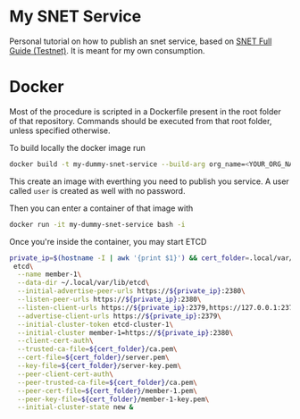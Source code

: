 # My SNET Service

Personal tutorial on how to publish an snet service, based on [SNET Full Guide (Testnet)](https://docs.google.com/document/d/1jkkIMvUObSc81Cv3WXl9wtjFwt-itFSaOctyGdPg_30).
It is meant for my own consumption.

# Docker

Most of the procedure is scripted in a Dockerfile present in the root
folder of that repository.  Commands should be executed from that root
folder, unless specified otherwise.

To build locally the docker image run

```bash
docker build -t my-dummy-snet-service --build-arg org_name=<YOUR_ORG_NAME> .
```

This create an image with everthing you need to publish you service.
A user called `user` is created as well with no password.

Then you can enter a container of that image with

```bash
docker run -it my-dummy-snet-service bash -i
```

Once you're inside the container, you may start ETCD

```bash
private_ip=$(hostname -I | awk '{print $1}') && cert_folder=.local/var/lib/etcd/cfssl &&\
 etcd\
  --name member-1\
  --data-dir ~/.local/var/lib/etcd\
  --initial-advertise-peer-urls https://${private_ip}:2380\
  --listen-peer-urls https://${private_ip}:2380\
  --listen-client-urls https://${private_ip}:2379,https://127.0.0.1:2379\
  --advertise-client-urls https://${private_ip}:2379\
  --initial-cluster-token etcd-cluster-1\
  --initial-cluster member-1=https://${private_ip}:2380\
  --client-cert-auth\
  --trusted-ca-file=${cert_folder}/ca.pem\
  --cert-file=${cert_folder}/server.pem\
  --key-file=${cert_folder}/server-key.pem\
  --peer-client-cert-auth\
  --peer-trusted-ca-file=${cert_folder}/ca.pem\
  --peer-cert-file=${cert_folder}/member-1.pem\
  --peer-key-file=${cert_folder}/member-1-key.pem\
  --initial-cluster-state new &
```
